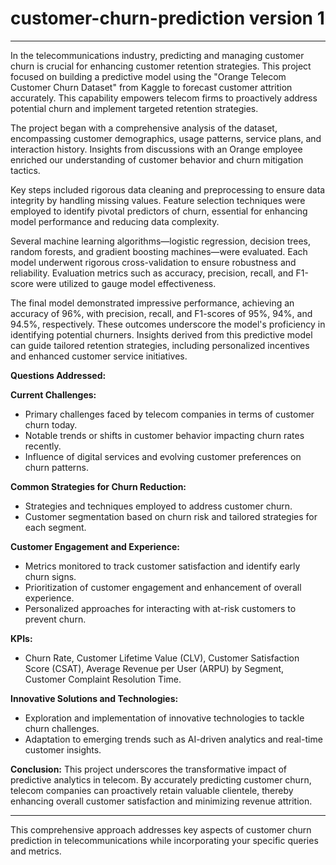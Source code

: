 # customer-churn-prediction version 1 
---

In the telecommunications industry, predicting and managing customer churn is crucial for enhancing customer retention strategies. This project focused on building a predictive model using the "Orange Telecom Customer Churn Dataset" from Kaggle to forecast customer attrition accurately. This capability empowers telecom firms to proactively address potential churn and implement targeted retention strategies.

The project began with a comprehensive analysis of the dataset, encompassing customer demographics, usage patterns, service plans, and interaction history. Insights from discussions with an Orange employee enriched our understanding of customer behavior and churn mitigation tactics.

Key steps included rigorous data cleaning and preprocessing to ensure data integrity by handling missing values. Feature selection techniques were employed to identify pivotal predictors of churn, essential for enhancing model performance and reducing data complexity.

Several machine learning algorithms—logistic regression, decision trees, random forests, and gradient boosting machines—were evaluated. Each model underwent rigorous cross-validation to ensure robustness and reliability. Evaluation metrics such as accuracy, precision, recall, and F1-score were utilized to gauge model effectiveness.

The final model demonstrated impressive performance, achieving an accuracy of 96%, with precision, recall, and F1-scores of 95%, 94%, and 94.5%, respectively. These outcomes underscore the model's proficiency in identifying potential churners. Insights derived from this predictive model can guide tailored retention strategies, including personalized incentives and enhanced customer service initiatives.

**Questions Addressed:**

**Current Challenges:**
- Primary challenges faced by telecom companies in terms of customer churn today.
- Notable trends or shifts in customer behavior impacting churn rates recently.
- Influence of digital services and evolving customer preferences on churn patterns.

**Common Strategies for Churn Reduction:**
- Strategies and techniques employed to address customer churn.
- Customer segmentation based on churn risk and tailored strategies for each segment.

**Customer Engagement and Experience:**
- Metrics monitored to track customer satisfaction and identify early churn signs.
- Prioritization of customer engagement and enhancement of overall experience.
- Personalized approaches for interacting with at-risk customers to prevent churn.

**KPIs:**
- Churn Rate, Customer Lifetime Value (CLV), Customer Satisfaction Score (CSAT), Average Revenue per User (ARPU) by Segment, Customer Complaint Resolution Time.

**Innovative Solutions and Technologies:**
- Exploration and implementation of innovative technologies to tackle churn challenges.
- Adaptation to emerging trends such as AI-driven analytics and real-time customer insights.

**Conclusion:**
This project underscores the transformative impact of predictive analytics in telecom. By accurately predicting customer churn, telecom companies can proactively retain valuable clientele, thereby enhancing overall customer satisfaction and minimizing revenue attrition.

---

This comprehensive approach addresses key aspects of customer churn prediction in telecommunications while incorporating your specific queries and metrics.
